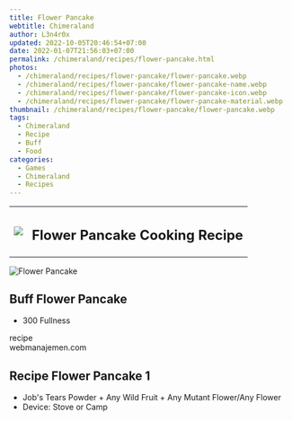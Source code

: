 ```yaml
---
title: Flower Pancake
webtitle: Chimeraland
author: L3n4r0x
updated: 2022-10-05T20:46:54+07:00
date: 2022-01-07T21:56:03+07:00
permalink: /chimeraland/recipes/flower-pancake.html
photos:
  - /chimeraland/recipes/flower-pancake/flower-pancake.webp
  - /chimeraland/recipes/flower-pancake/flower-pancake-name.webp
  - /chimeraland/recipes/flower-pancake/flower-pancake-icon.webp
  - /chimeraland/recipes/flower-pancake/flower-pancake-material.webp
thumbnail: /chimeraland/recipes/flower-pancake/flower-pancake.webp
tags:
  - Chimeraland
  - Recipe
  - Buff
  - Food
categories:
  - Games
  - Chimeraland
  - Recipes
---
```


<section id="bootstrap-wrapper"><link rel="stylesheet" href="https://cdn.statically.io/gh/dimaslanjaka/Web-Manajemen/40ac3225/css/bootstrap-4.5-wrapper.css"/><div class="row mb-2"><div class="col-md-12 mb-2"><table class="table" id="post-info"><tbody><tr><td><img class="d-inline-block me-2" src="/chimeraland/recipes/flower-pancake/flower-pancake-icon.webp" width="auto" height="auto"/></td><td><h1 class="fs-5">Flower Pancake Cooking Recipe</h1></td></tr></tbody></table></div></div><div class="card mb-2"><div class="row g-0"><div class="col-sm-4 position-relative mb-2"><img src="/chimeraland/recipes/flower-pancake/flower-pancake-material.webp" class="card-img fit-cover w-100 h-100" alt="Flower Pancake" data-fancybox="true"/></div><div class="col-sm-8 mb-2"><div class="card-body"><h2 class="card-title fs-5">Buff Flower Pancake</h2><div class="card-text"><ul><li>300 Fullness</li></ul></div><span class="badge rounded-pill bg-dark">recipe</span></div><div class="card-footer text-end text-muted">webmanajemen.com</div></div></div></div><div class="row mb-2"><div class="col-12 col-lg-6 recipe-item mb-2"><div class="card"><div class="card-body"><h2 class="card-title fs-5">Recipe Flower Pancake 1</h2><div class="card-text"><ul><li>Job&#x27;s Tears Powder<span> + </span>Any Wild Fruit<span> + </span>Any Mutant Flower/Any Flower</li><li>Device: Stove or Camp</li></ul></div></div></div></div></div></section>